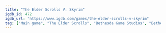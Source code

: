 ```yaml
---
title: "The Elder Scrolls V: Skyrim"
igdb_id: 472
igdb_url: "https://www.igdb.com/games/the-elder-scrolls-v-skyrim"
tag: ["Main game", "The Elder Scrolls", "Bethesda Game Studios", "Bethesda Softworks", "Role-playing (RPG)", "Adventure", "Single player", "First person", "Third person", "Action", "Fantasy", "Stealth", "Sandbox", "Open world"]
---
```

